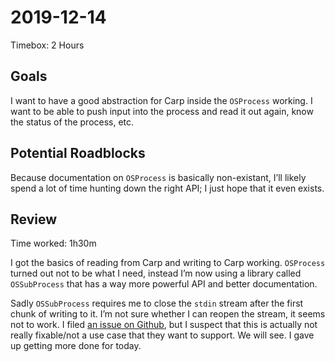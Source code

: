 # 2019-12-14

Timebox: 2 Hours

## Goals

I want to have a good abstraction for Carp inside the `OSProcess`
working. I want to be able to push input into the process and read
it out again, know the status of the process, etc.

## Potential Roadblocks

Because documentation on `OSProcess` is basically non-existant,
I’ll likely spend a lot of time hunting down the right API; I just
hope that it even exists.

## Review

Time worked: 1h30m

I got the basics of reading from Carp and writing to Carp working.
`OSProcess` turned out not to be what I need, instead I’m now using
a library called `OSSubProcess` that has a way more powerful API and
better documentation.

Sadly `OSSubProcess` requires me to close the `stdin` stream after the
first chunk of writing to it. I’m not sure whether I can reopen the
stream, it seems not to work. I filed [an issue on Github](https://github.com/pharo-contributions/OSSubprocess/issues/51),
but I suspect that this is actually not really fixable/not a use
case that they want to support. We will see. I gave up getting more
done for today.
